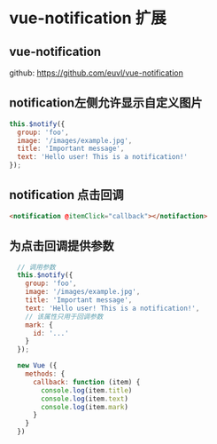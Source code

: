 # vue-notification 扩展

## vue-notification

github: https://github.com/euvl/vue-notification

## notification左侧允许显示自定义图片

```javascript
this.$notify({
  group: 'foo',
  image: '/images/example.jpg',
  title: 'Important message',
  text: 'Hello user! This is a notification!'
});
```

## notification 点击回调

```html
<notification @itemClick="callback"></notifaction>
```

## 为点击回调提供参数

```javascript
  // 调用参数
  this.$notify({
    group: 'foo',
    image: '/images/example.jpg',
    title: 'Important message',
    text: 'Hello user! This is a notification!',
    // 该属性只用于回调参数
    mark: {
      id: '...'
    }
  });

  new Vue ({
    methods: {
      callback: function (item) {
        console.log(item.title)
        console.log(item.text)
        console.log(item.mark)
      }
    }
  })
```
